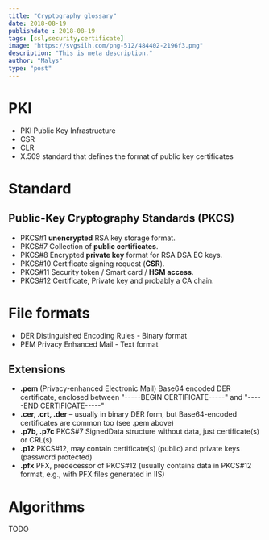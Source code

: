 ```yaml
---
title: "Cryptography glossary"
date: 2018-08-19
publishdate : 2018-08-19
tags: [ssl,security,certificate]
image: "https://svgsilh.com/png-512/484402-2196f3.png"
description: "This is meta description."
author: "Malys"
type: "post"
---
```


# PKI 

* PKI Public Key Infrastructure
* CSR
* CLR
* X.509 standard that defines the format of public key certificates

# Standard

## Public-Key Cryptography Standards (**PKCS**)

* PKCS#1 **unencrypted** RSA key storage format.
* PKCS#7 Collection of **public certificates**.
* PKCS#8 Encrypted **private key** format for RSA DSA EC keys.
* PKCS#10 Certificate signing request (**CSR**).
* PKCS#11 Security token / Smart card / **HSM access**.
* PKCS#12 Certificate, Private key and probably a CA chain.

# File formats

* DER Distinguished Encoding Rules - Binary format
* PEM Privacy Enhanced Mail - Text format

## Extensions

* **.pem** (Privacy-enhanced Electronic Mail) Base64 encoded DER certificate, enclosed between "-----BEGIN CERTIFICATE-----" and "-----END CERTIFICATE-----"
* **.cer, .crt, .der** – usually in binary DER form, but Base64-encoded certificates are common too (see .pem above)
* **.p7b, .p7c** PKCS#7 SignedData structure without data, just certificate(s) or CRL(s)
* **.p12** PKCS#12, may contain certificate(s) (public) and private keys (password protected)
* **.pfx** PFX, predecessor of PKCS#12 (usually contains data in PKCS#12 format, e.g., with PFX files generated in IIS)


# Algorithms

TODO
